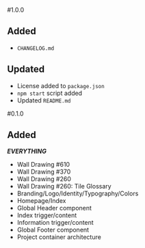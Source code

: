 #1.0.0

## Added
+ `CHANGELOG.md`

## Updated
+ License added to `package.json`
+ `npm start` script added
+ Updated `README.md`

<!--## Fixed-->


#0.1.0

## Added
<em><strong>EVERYTHING</strong></em>

+ Wall Drawing #610
+ Wall Drawing #370
+ Wall Drawing #260
+ Wall Drawing #260: Tile Glossary
+ Branding/Logo/Identity/Typography/Colors
+ Homepage/Index
+ Global Header component
+ Index trigger/content
+ Information trigger/content
+ Global Footer component
+ Project container architecture

<!--## Updated-->
<!--## Fixed-->